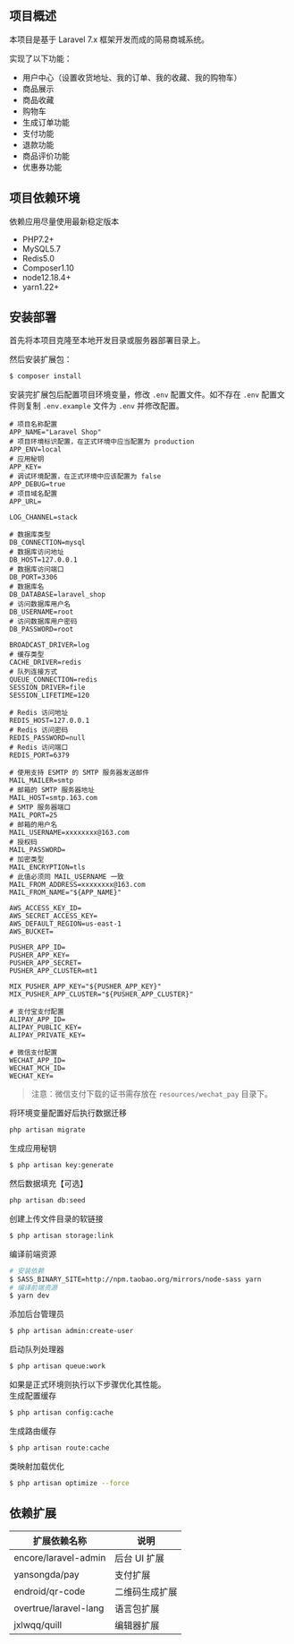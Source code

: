 ## 项目概述

本项目是基于 Laravel 7.x 框架开发而成的简易商城系统。

实现了以下功能：
* 用户中心（设置收货地址、我的订单、我的收藏、我的购物车）
* 商品展示
* 商品收藏
* 购物车
* 生成订单功能
* 支付功能
* 退款功能
* 商品评价功能
* 优惠券功能

## 项目依赖环境

依赖应用尽量使用最新稳定版本
* PHP7.2+
* MySQL5.7
* Redis5.0
* Composer1.10
* node12.18.4+
* yarn1.22+

## 安装部署

首先将本项目克隆至本地开发目录或服务器部署目录上。

然后安装扩展包：
```sh
$ composer install
```

安装完扩展包后配置项目环境变量，修改 `.env` 配置文件。如不存在 `.env` 配置文件则复制 `.env.example` 文件为 `.env` 并修改配置。
```
# 项目名称配置
APP_NAME="Laravel Shop"
# 项目环境标识配置，在正式环境中应当配置为 production
APP_ENV=local
# 应用秘钥
APP_KEY=
# 调试环境配置，在正式环境中应该配置为 false
APP_DEBUG=true
# 项目域名配置
APP_URL=

LOG_CHANNEL=stack

# 数据库类型
DB_CONNECTION=mysql
# 数据库访问地址
DB_HOST=127.0.0.1
# 数据库访问端口
DB_PORT=3306
# 数据库名
DB_DATABASE=laravel_shop
# 访问数据库用户名
DB_USERNAME=root
# 访问数据库用户密码
DB_PASSWORD=root

BROADCAST_DRIVER=log
# 缓存类型
CACHE_DRIVER=redis
# 队列连接方式
QUEUE_CONNECTION=redis
SESSION_DRIVER=file
SESSION_LIFETIME=120

# Redis 访问地址
REDIS_HOST=127.0.0.1
# Redis 访问密码
REDIS_PASSWORD=null
# Redis 访问端口
REDIS_PORT=6379

# 使用支持 ESMTP 的 SMTP 服务器发送邮件
MAIL_MAILER=smtp
# 邮箱的 SMTP 服务器地址
MAIL_HOST=smtp.163.com
# SMTP 服务器端口
MAIL_PORT=25
# 邮箱的用户名
MAIL_USERNAME=xxxxxxxx@163.com
# 授权码
MAIL_PASSWORD=
# 加密类型
MAIL_ENCRYPTION=tls
# 此值必须同 MAIL_USERNAME 一致
MAIL_FROM_ADDRESS=xxxxxxxx@163.com
MAIL_FROM_NAME="${APP_NAME}"

AWS_ACCESS_KEY_ID=
AWS_SECRET_ACCESS_KEY=
AWS_DEFAULT_REGION=us-east-1
AWS_BUCKET=

PUSHER_APP_ID=
PUSHER_APP_KEY=
PUSHER_APP_SECRET=
PUSHER_APP_CLUSTER=mt1

MIX_PUSHER_APP_KEY="${PUSHER_APP_KEY}"
MIX_PUSHER_APP_CLUSTER="${PUSHER_APP_CLUSTER}"

# 支付宝支付配置
ALIPAY_APP_ID=
ALIPAY_PUBLIC_KEY=
ALIPAY_PRIVATE_KEY=

# 微信支付配置
WECHAT_APP_ID=
WECHAT_MCH_ID=
WECHAT_KEY=
```
>注意：微信支付下载的证书需存放在 `resources/wechat_pay` 目录下。

将环境变量配置好后执行数据迁移
```sh
php artisan migrate
```

生成应用秘钥
```sh
$ php artisan key:generate
```

然后数据填充【可选】
```sh
php artisan db:seed
```

创建上传文件目录的软链接
```sh
$ php artisan storage:link
```

编译前端资源
```sh
# 安装依赖
$ SASS_BINARY_SITE=http://npm.taobao.org/mirrors/node-sass yarn
# 编译前端资源
$ yarn dev
```

添加后台管理员
```sh
$ php artisan admin:create-user
```

启动队列处理器
```sh
$ php artisan queue:work
```

如果是正式环境则执行以下步骤优化其性能。  
生成配置缓存
```sh
$ php artisan config:cache
```

生成路由缓存
```sh
$ php artisan route:cache
```

类映射加载优化
```sh
$ php artisan optimize --force
```

## 依赖扩展

| 扩展依赖名称          | 说明           |
| --------------------- | -------------- |
| encore/laravel-admin  | 后台 UI 扩展   |
| yansongda/pay         | 支付扩展       |
| endroid/qr-code       | 二维码生成扩展 |
| overtrue/laravel-lang | 语言包扩展     |
| jxlwqq/quill          | 编辑器扩展     |